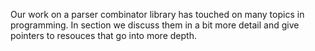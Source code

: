 Our work on a parser combinator library has touched on many topics in programming. In section we discuss them in a bit more detail and give pointers to resouces that go into more depth.
